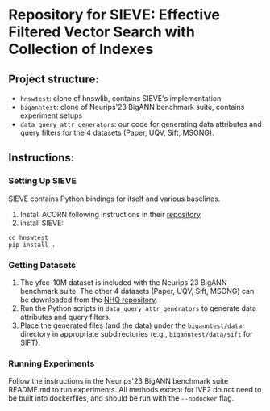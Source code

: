 # Repository for SIEVE: Effective Filtered Vector Search with Collection of Indexes

## Project structure:
* `hnswtest`: clone of hnswlib, contains SIEVE's implementation
* `biganntest`: clone of Neurips'23 BigANN benchmark suite, contains experiment setups
* `data_query_attr_generators`: our code for generating data attributes and query filters for the 4 datasets (Paper, UQV, Sift, MSONG).

## Instructions:
### Setting Up SIEVE

SIEVE contains Python bindings for itself and various baselines.
1. Install ACORN following instructions in their [repository](https://github.com/TAG-Research/ACORN)
2. install SIEVE:
```
cd hnswtest
pip install .
```

### Getting Datasets
1. The yfcc-10M dataset is included with the Neurips'23 BigANN benchmark suite. The other 4 datasets (Paper, UQV, Sift, MSONG) can be downloaded from the [NHQ repository](https://github.com/YujianFu97/NHQ).
2. Run the Python scripts in `data_query_attr_generators` to generate data attributes and query filters.
3. Place the generated files (and the data) under the `biganntest/data` directory in appropriate subdirectories (e.g., `biganntest/data/sift` for SIFT).

### Running Experiments
Follow the instructions in the Neurips'23 BigANN benchmark suite README.md to run experiments. All methods except for IVF2 do not need to be built into dockerfiles, and should be run with the `--nodocker` flag.
